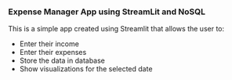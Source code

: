 ### Expense Manager App using StreamLit and NoSQL

This is a simple app created using Streamlit that allows the user to:
- Enter their income 
- Enter their expenses
- Store the data in database
- Show visualizations for the selected date